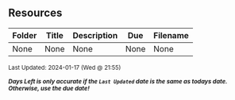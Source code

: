 ## Resources

| Folder | Title | Description | Due | Filename |
|-----|-----|-----|-----|-----|
| None | None | None | None | None |

<sup>Last Updated: 2024-01-17 (Wed @ 21:55)</sup> 

<sup>***Days Left is only accurate if the `Last Updated` date is the same as todays date. Otherwise, use the due date!***</sup> 